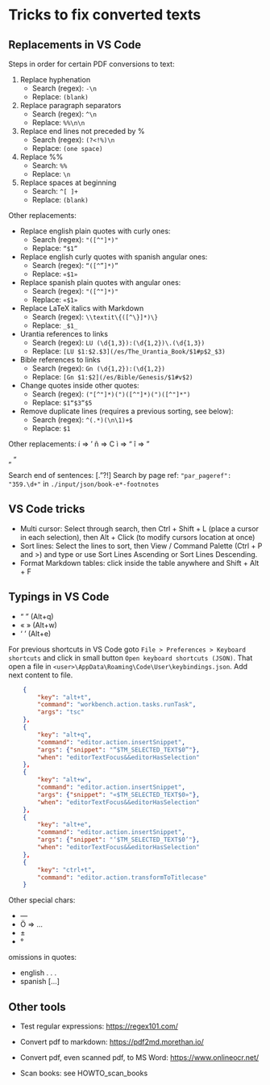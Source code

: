 # Tricks to fix converted texts

## Replacements in VS Code

Steps in order for certain PDF conversions to text:
1. Replace hyphenation
    - Search (regex): `-\n`
    - Replace: `(blank)`
2. Replace paragraph separators
    - Search (regex): `^\n`
    - Replace: `%%\n\n`
3. Replace end lines not preceded by %
    - Search (regex): `(?<!%)\n`
    - Replace: `(one space)`
4. Replace %%
    - Search: `%%`
    - Replace: `\n`
5. Replace spaces at beginning
    - Search: `^[ ]+`
    - Replace: `(blank)`

Other replacements:
* Replace english plain quotes with curly ones:
    - Search (regex): `"([^"]*)"`
    - Replace: `“$1”`
* Replace english curly quotes with spanish angular ones:
    - Search (regex): `“([^”]*)”`
    - Replace: `«$1»`
* Replace spanish plain quotes with angular ones:
    - Search (regex): `"([^"]*)"`
    - Replace: `«$1»`
* Replace LaTeX italics with Markdown
    - Search (regex): `\\textit\{([^\}]*)\}`
    - Replace: `_$1_`
* Urantia references to links
    - Search (regex): `LU (\d{1,3}):(\d{1,2})\.(\d{1,3})`
    - Replace: `[LU $1:$2.$3](/es/The_Urantia_Book/$1#p$2_$3)`
* Bible references to links
    - Search (regex): `Gn (\d{1,2}):(\d{1,2})`
    - Replace: `[Gn $1:$2](/es/Bible/Genesis/$1#v$2)`
* Change quotes inside other quotes:
    - Search (regex): `("[^"]*)(")([^"]*)(")([^"]*")`
    - Replace: `$1“$3”$5`
* Remove duplicate lines (requires a previous sorting, see below):
    - Search (regex): `^(.*)(\n\1)+$`
    - Replace: `$1`

Other replacements: 
í => ’
ñ => C
ì => “
î => ”

„  ”

Search end of sentences: [\.”\?!] 
Search by page ref: `"par_pageref": "359.\d+"` in `./input/json/book-e*-footnotes`


## VS Code tricks

* Multi cursor: Select through search, then Ctrl + Shift + L (place a cursor in each selection), then Alt + Click (to modify cursors location at once)
* Sort lines: Select the lines to sort, then View / Command Palette (Ctrl + P and >) and type or use Sort Lines Ascending or Sort Lines Descending.
* Format Markdown tables: click inside the table anywhere and Shift + Alt + F


## Typings in VS Code

- “ ”  (Alt+q)
- «  » (Alt+w)
- ‘ ’ (Alt+e)

For previous shortcuts in VS Code goto `File > Preferences > Keyboard shortcuts` and click in small button `Open keyboard shortcuts (JSON)`. That open a file in `<user>\AppData\Roaming\Code\User\keybindings.json`. Add next content to file.

```json
    { 
        "key": "alt+t", 
        "command": "workbench.action.tasks.runTask", 
        "args": "tsc" 
    },
    {
        "key": "alt+q",
        "command": "editor.action.insertSnippet",
        "args": {"snippet": "“$TM_SELECTED_TEXT$0”"},
        "when": "editorTextFocus&&editorHasSelection"
    },
    {
        "key": "alt+w",
        "command": "editor.action.insertSnippet",
        "args": {"snippet": "«$TM_SELECTED_TEXT$0»"},
        "when": "editorTextFocus&&editorHasSelection"
    },
    {
        "key": "alt+e",
        "command": "editor.action.insertSnippet",
        "args": {"snippet": "‘$TM_SELECTED_TEXT$0’"},
        "when": "editorTextFocus&&editorHasSelection"
    },
    {
        "key": "ctrl+t",
        "command": "editor.action.transformToTitlecase"
    }
```

Other special chars:
- —
- Ö => ...
- ±
- °

omissions in quotes:
* english . . .
* spanish [...]

## Other tools

* Test regular expressions: https://regex101.com/

* Convert pdf to markdown: https://pdf2md.morethan.io/

* Convert pdf, even scanned pdf, to MS Word: https://www.onlineocr.net/

* Scan books: see HOWTO_scan_books